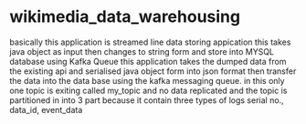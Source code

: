 # wikimedia_data_warehousing
basically this application is streamed line data storing appication this takes java object as input then changes to string form and store into MYSQL database using Kafka Queue 
this application takes the dumped data from the existing api and serialised java object form into json format then transfer
the data into the data base using the kafka messaging queue.
in this only one topic is exiting called my_topic and no data replicated and the topic is partitioned in into 3 part because
it contain three types of logs serial no., data_id, event_data


